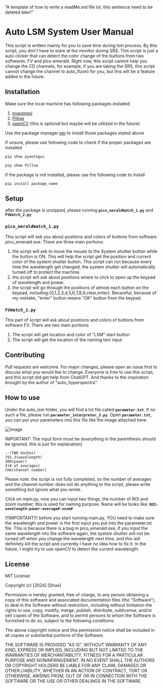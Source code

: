 “A template of how to write a readMe.md file lol, this sentence need to be deleted later!”

# Auto LSM System User Manual

This script is written mainly for you to save time during lsm process. By this script, you don't have to stare at the monitor during SRS.
This script is just a auto clicker that can detect the color change of the buttons from two softwares: FV and pico emerald. Right now, this script cannot help you change the CD channels, for example, if you are taking the SRS, this script cannot change the channel to auto_fluoro for you, but this will be a feature added in the future.

## Installation
Make sure the local machine has following packages installed:
1. [pyautogui](https://pyautogui.readthedocs.io/en/latest/)
2. [Pillow](https://pypi.org/project/pillow/)
3. [openCV](https://opencv.org/) (this is optional but maybe will be utilized in the future)

Use the package manager [pip](https://pip.pypa.io/en/stable/) to install those packages stated above


If unsure, please use following code to check if the proper packages are installed
```bash
pip show pyautogui
```
```bash
pip show Pillow
```
If the package is not installed, please use the following code to install
```
pip install package_name
```

## Setup

after the package is unzipped, please running **`pico_meraldWatch_1.py`** and **`FVWatch_2.py`**

### **`pico_meraldWatch_1.py`**

This script will ask you about positions and colors of buttons from software pico_emerald.exe. There are three main portions:
1. the script will ask to move the mouse to the System shutter button while the button is ON. This will help the script get the position and current color of the system shutter button. This script can run because every time the wavelength get changed, the system shutter will automatically turned off to protect the machine.
2. the script will ask about positions where to click to open up the keypad of wavelength and power.
3. the script will go through the positions of almost each button on the keypad, including:{0,1,2,3,4,5,6,7,8,9,clear,enter}. Becareful, because of my mistake, "enter" button means "OK" button from the keypad.
   
### **`FVWatch_2.py`**

This part of script will ask about positions and colors of buttons from software FV. There are two main portions:
1. The script will get location and color of "LSM" start button
2. The script will get the location of the naming text input

## Contributing

Pull requests are welcome. For major changes, please open an issue first
to discuss what you would like to change. Everyone is free to use this script, and this script
did get help from ChatGPT. And thanks to the inspiration brought by the author of "auto_hyperspectra".

## How to use
Under the auto_lsm folder, you will find a txt file called **`parameter.txt`**. If no such a file, please run **`parameter_interpreter_3.py`**.
Open **`parameter.txt`**, you can put your parameters into this file like the image attached here:

![image](https://github.com/user-attachments/assets/549d51c3-0df5-4dc9-9f90-b28264edc1d0)

IMPORTANT: The input form must be (everything in the parenthesis should be ignored, this is just for explanation)
```
--(TWO dashes)
791.3(wavelength)
300(power)
2(# of averages)
CH4(channel number)
```
Please note: the script is not fully completed, so the number of averages and the channel number does not do anything
to the script, please write something but ignore what you wrote.

Click on main.py, now you can input two things, the number of ROI and zoom number, this is used for naming purpose.
Name will be looks like: **`ROI-wavelength-power-average#-zoom#`**

!!!IMPORTANT!!!
before you start running main.py, YOU need to make sure the wavelength and power is the first input you put into the parameter.txt file. This is because there is a bug in pico_emerald.exe, if you input the same wavelength into the software again, the system shutter will not be turned off when you change the wavelength next time, and this will definitely kill the script and currently I have no idea how to fix it. In the future, I might try to use openCV to detect the current wavelength.

## License

MIT License

Copyright (c) [2024] [Shuo]

Permission is hereby granted, free of charge, to any person obtaining a copy
of this software and associated documentation files (the "Software"), to deal
in the Software without restriction, including without limitation the rights
to use, copy, modify, merge, publish, distribute, sublicense, and/or sell
copies of the Software, and to permit persons to whom the Software is
furnished to do so, subject to the following conditions:

The above copyright notice and this permission notice shall be included in all
copies or substantial portions of the Software.

THE SOFTWARE IS PROVIDED "AS IS", WITHOUT WARRANTY OF ANY KIND, EXPRESS OR
IMPLIED, INCLUDING BUT NOT LIMITED TO THE WARRANTIES OF MERCHANTABILITY,
FITNESS FOR A PARTICULAR PURPOSE AND NONINFRINGEMENT. IN NO EVENT SHALL THE
AUTHORS OR COPYRIGHT HOLDERS BE LIABLE FOR ANY CLAIM, DAMAGES OR OTHER
LIABILITY, WHETHER IN AN ACTION OF CONTRACT, TORT OR OTHERWISE, ARISING FROM,
OUT OF OR IN CONNECTION WITH THE SOFTWARE OR THE USE OR OTHER DEALINGS IN THE
SOFTWARE.
